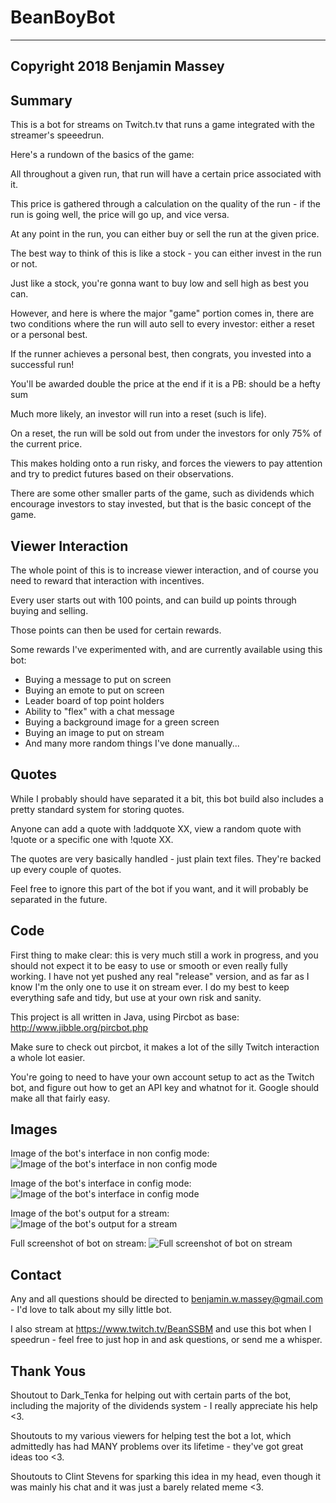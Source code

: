 # BeanBoyBot

-------------------------------------------------
Copyright 2018 Benjamin Massey
-------------------------------------------------

## Summary

This is a bot for streams on Twitch.tv that runs a game integrated with the streamer's speeedrun.

Here's a rundown of the basics of the game:

All throughout a given run, that run will have a certain price associated with it.

This price is gathered through a calculation on the quality of the run -
if the run is going well, the price will go up, and vice versa.

At any point in the run, you can either buy or sell the run at the given price.

The best way to think of this is like a stock - you can either invest in the run or not.

Just like a stock, you're gonna want to buy low and sell high as best you can.

However, and here is where the major "game" portion comes in,
there are two conditions where the run will auto sell to every investor:
either a reset or a personal best.

If the runner achieves a personal best, then congrats, you invested into a successful run!

You'll be awarded double the price at the end if it is a PB: should be a hefty sum

Much more likely, an investor will run into a reset (such is life).

On a reset, the run will be sold out from under the investors for only 75% of the current price.

This makes holding onto a run risky, and forces the viewers to pay attention and try to predict futures based on their observations.

There are some other smaller parts of the game,
such as dividends which encourage investors to stay invested,
but that is the basic concept of the game.

## Viewer Interaction

The whole point of this is to increase viewer interaction, and of course you need to reward that interaction with incentives.

Every user starts out with 100 points, and can build up points through buying and selling.

Those points can then be used for certain rewards.

Some rewards I've experimented with, and are currently available using this bot:

- Buying a message to put on screen
- Buying an emote to put on screen
- Leader board of top point holders
- Ability to "flex" with a chat message
- Buying a background image for a green screen
- Buying an image to put on stream
- And many more random things I've done manually...


## Quotes

While I probably should have separated it a bit, this bot build also includes a pretty standard system for storing quotes.

Anyone can add a quote with !addquote XX, view a random quote with !quote or a specific one with !quote XX.

The quotes are very basically handled - just plain text files. They're backed up every couple of quotes.

Feel free to ignore this part of the bot if you want, and it will probably be separated in the future.

## Code

First thing to make clear: this is very much still a work in progress, and you should not expect it to be easy to use or smooth or even really fully working.
I have not yet pushed any real "release" version, and as far as I know I'm the only one to use it on stream ever.
I do my best to keep everything safe and tidy, but use at your own risk and sanity.

This project is all written in Java, using Pircbot as base:
http://www.jibble.org/pircbot.php

Make sure to check out pircbot, it makes a lot of the silly Twitch interaction a whole lot easier.

You're going to need to have your own account setup to act as the Twitch bot, and figure out how to get an API key and whatnot for it.
Google should make all that fairly easy.

## Images

Image of the bot's interface in non config mode:
![Image of the bot's interface in non config mode](https://i.imgur.com/WCEBmxZ.png)

Image of the bot's interface in config mode:
![Image of the bot's interface in config mode](https://i.imgur.com/liPUP0r.png)

Image of the bot's output for a stream:
![Image of the bot's output for a stream](https://i.imgur.com/cv8FBom.png)

Full screenshot of bot on stream:
![Full screenshot of bot on stream](https://i.imgur.com/yNPHfvO.jpg)

## Contact

Any and all questions should be directed to benjamin.w.massey@gmail.com - I'd love to talk about my silly little bot.

I also stream at https://www.twitch.tv/BeanSSBM and use this bot when I speedrun - feel free to just hop in and ask questions, or send me a whisper.

## Thank Yous

Shoutout to Dark_Tenka for helping out with certain parts of the bot, including the majority of the dividends system - I really appreciate his help <3.

Shoutouts to my various viewers for helping test the bot a lot, which admittedly has had MANY problems over its lifetime - they've got great ideas too <3.

Shoutouts to Clint Stevens for sparking this idea in my head, even though it was mainly his chat and it was just a barely related meme <3.